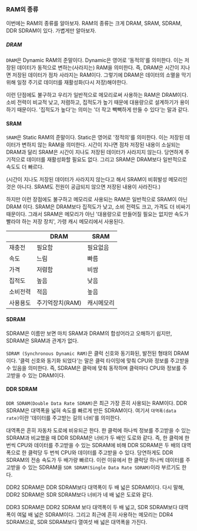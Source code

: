 ### RAM의 종류
이번에는 RAM의 종류를 알아보자. RAM의 종류는 크게 DRAM, SRAM, SDRAM, DDR SDRAM이 있다. 가볍게만 알아보자.

##### DRAM
`DRAM`은 Dynamic RAM의 준말이다. Dynamic은 영어로 '동적의'를 의미한다. 이는 저장된 데이터가 동적으로 변하는(사라지는) RAM을 의미한다. 즉, DRAM은 시간이 지나면 저장된 데이터가 점차 사라지는 RAM이다. 그렇기에 DRAM은 데이터의 소멸을 막기 위해 일정 주기로 데이터를 재활성화(다시 저장)해야한다.

이런 단점에도 불구하고 우리가 일반적으로 메모리로써 사용하는 RAM은 DRAM이다. 소비 전력이 비교적 낮고, 저렴하고, 집적도가 높기 때문에 대용량으로 설계하기가 용이하기 때문이다. '집적도가 높다'는 의미는 '더 작고 빽빽하게 만들 수 있다'는 말과 같다.

#### SRAM
`SRAM`은 Static RAM의 준말이다. Static은 영어로 '정적의'를 의미한다. 이는 저장된 데이터가 변하지 않는 RAM을 의미한다. 시간이 지나면 점차 저장된 내용이 소실되는 DRAM과 달리 SRAM은 시간이 지나도 저장된 데이터가 사라지지 않는다. 당연하게 주기적으로 데이터를 재활성화할 필요도 없다. 그리고 SRAM은 DRAM보다 일반적으로 속도도 더 빠르다. 

(시간이 지나도 저장된 데이터가 사라지지 않는다고 해서 SRAM이 비휘발성 메모리인 것은 아니다. SRAM도 전원이 공급되지 않으면 저장된 내용이 사라진다.)

하지만 이런 장점에도 불구하고 메모리로 사용되는 RAM은 일반적으로 SRAM이 아닌 DRAM 이다. SRAM은 DRAM보다 집적도가 낮고, 소비 전력도 크고, 가격도 더 비싸기 때문이다. 그래서 SRAM은 메모리가 아닌 '대용량으로 만들어질 필요는 없지만 속도가 빨라야 하는 저장 장치', 가령 캐시 메모리에서 사용된다.

| |DRAM|SRAM|
|---|---|---|
|재충전|필요함|필요없음|
|속도|느림|빠름|
|가격|저렴함|비쌈|
|집적도|높음|낮음|
|소비전력|적음|높음|
|사용용도|주기억장치(RAM)|캐시메모리|

#### SDRAM
SDRAM은 이름만 보면 마치 SRAM과 DRAM의 합성어라고 오해하기 쉽지만, SDRAM은 SRAM과 관계가 없다.

`SDRAM (Synchronous Dynamic RAM)`은 클럭 신호와 동기화된, 발전된 형태의 DRAM이다. '클럭 신호와 동기화 되었다'는 말은 클럭 타이밍에 맞춰 CPU와 정보를 주고받을 수 있음을 의미한다. 즉, SDRAM은 클럭에 맞춰 동작하며 클럭마다 CPU와 정보를 주고받을 수 있는 DRAM이다.

#### DDR SDRAM
`DDR SDRAM(Double Data Rate SDRAM)`은 최근 가장 흔히 사용되는 RAM이다. DDR SDRAM은 대역폭을 넓혀 속도를 빠르게 만든 SDRAM이다. 여기서 `대역폭(data rate)`이란 '데이터를 주고받는 길의 너비'를 의미한다.

대역폭은 흔히 자동차 도로에 비유되곤 한다. 한 클럭에 하나씩 정보를 주고받을 수 있는 SDRAM과 비교했을 때 DDR SDRAM은 너비가 두 배인 도로와 같다. 즉, 한 클럭에 한 번씩 CPU와 데이터를 주고받을 수 있는 SDRAM에 비해 DDR SDRAM은 두 배의 대역폭으로 한 클럭당 두 번씩 CPU와 데이터를 주고받을 수 있다. 당연하게도 DDR SDRAM의 전송 속도가 두 배가량 빠르다. 이런 이유에서 한 클럭당 하나씩 데이터를 주고받을 수 있는 SDRAM을 `SDR SDRAM(Single Data Rate SDRAM)`이라 부르기도 한다.

DDR2 SDRAM은 DDR SDRAM보다 대역폭이 두 배 넓은 SDRAM이다. 다시 말해, DDR2 SDRAM은 SDR SDRAM보다 너비가 네 배 넓은 도로와 같다.

DDR3 SDRAM은 DDR2 SDRAM 보다 대역폭이 두 배 넓고, SDR SDRAM보다 대역폭이 여덟 배 넓은 SDRAM이다. 그리고 최근에 흔히 사용하는 메모리는 DDR4 SDRAM으로, SDR SDRAM보다 열여섯 배 넓은 대역폭을 가진다.